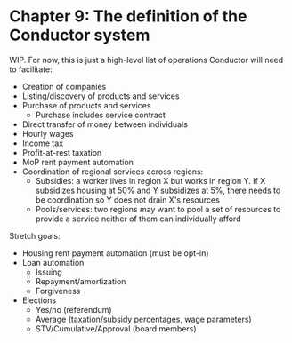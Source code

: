# Chapter 9: The definition of the Conductor system

WIP. For now, this is just a high-level list of operations Conductor will need to facilitate:

- Creation of companies
- Listing/discovery of products and services
- Purchase of products and services
  - Purchase includes service contract
- Direct transfer of money between individuals
- Hourly wages
- Income tax
- Profit-at-rest taxation
- MoP rent payment automation
- Coordination of regional services across regions:
  - Subsidies: a worker lives in region X but works in region Y. If X subsidizes housing at 50% and Y subsidizes at 5%, there needs to be coordination so Y does not drain X's resources
  - Pools/services: two regions may want to pool a set of resources to provide a service neither of them can individually afford

Stretch goals:

- Housing rent payment automation (must be opt-in)
- Loan automation
  - Issuing
  - Repayment/amortization
  - Forgiveness
- Elections
  - Yes/no (referendum)
  - Average (taxation/subsidy percentages, wage parameters)
  - STV/Cumulative/Approval (board members)

